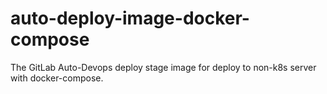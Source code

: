 # auto-deploy-image-docker-compose
The GitLab Auto-Devops deploy stage image for deploy to non-k8s server with docker-compose.
